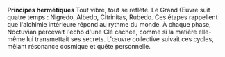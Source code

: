 **Principes hermétiques**
Tout vibre, tout se reflète.
Le Grand Œuvre suit quatre temps :
Nigredo, Albedo, Citrinitas, Rubedo.
Ces étapes rappellent que l'alchimie intérieure
répond au rythme du monde.
À chaque phase, Noctuvian percevait l'écho d'une Clé cachée,
comme si la matière elle-même lui transmettait ses secrets.
L'œuvre collective suivait ces cycles, mêlant résonance cosmique et quête personnelle.
